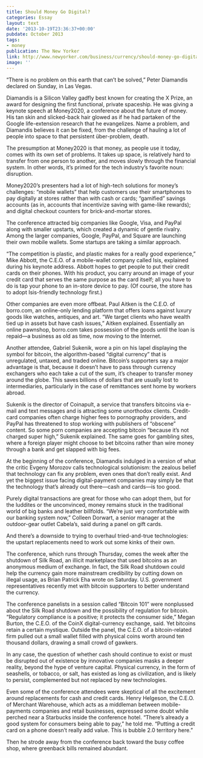 ```yaml
---
title: Should Money Go Digital?
categories: Essay
layout: text
date: '2013-10-19T23:36:37+00:00'
pubdate: October 2013
tags:
- money
publication: The New Yorker
link: http://www.newyorker.com/business/currency/should-money-go-digital
image: ''
---
```



“There is no problem on this earth that can’t be solved,” Peter Diamandis declared on Sunday, in Las Vegas.

Diamandis is a Silicon Valley gadfly best known for creating the X Prize, an award for designing the first functional, private spaceship. He was giving a keynote speech at Money2020, a conference about the future of money. His tan skin and slicked-back hair glowed as if he had partaken of the Google life-extension research that he evangelizes. Name a problem, and Diamandis believes it can be fixed, from the challenge of hauling a lot of people into space to that persistent über-problem, death.

The presumption at Money2020 is that money, as people use it today, comes with its own set of problems. It takes up space, is relatively hard to transfer from one person to another, and moves slowly through the financial system. In other words, it’s primed for the tech industry’s favorite noun: disruption.

Money2020’s presenters had a lot of high-tech solutions for money’s challenges: “mobile wallets” that help customers use their smartphones to pay digitally at stores rather than with cash or cards; “gamified” savings accounts (as in, accounts that incentivize saving with game-like rewards); and digital checkout counters for brick-and-mortar stores.

The conference attracted big companies like Google, Visa, and PayPal along with smaller upstarts, which created a dynamic of gentle rivalry. Among the larger companies, Google, PayPal, and Square are launching their own mobile wallets. Some startups are taking a similar approach.

“The competition is plastic, and plastic makes for a really good experience,” Mike Abbott, the C.E.O. of a mobile-wallet company called Isis, explained during his keynote address. Abbott hopes to get people to put their credit cards on their phones. With his product, you carry around an image of your credit card that serves the same purpose as the card itself; all you have to do is tap your phone to an in-store device to pay. (Of course, the store has to adopt Isis-friendly technology first.)

Other companies are even more offbeat. Paul Aitken is the C.E.O. of borro.com, an online-only lending platform that offers loans against luxury goods like watches, antiques, and art. “We target clients who have wealth tied up in assets but have cash issues,” Aitken explained. Essentially an online pawnshop, borro.com takes possession of the goods until the loan is repaid—a business as old as time, now moving to the Internet.

Another attendee, Gabriel Sukenik, wore a pin on his lapel displaying the symbol for bitcoin, the algorithm-based “digital currency” that is unregulated, untaxed, and traded online. Bitcoin’s supporters say a major advantage is that, because it doesn’t have to pass through currency exchangers who each take a cut of the sum, it’s cheaper to transfer money around the globe. This saves billions of dollars that are usually lost to intermediaries, particularly in the case of remittances sent home by workers abroad.

Sukenik is the director of Coinapult, a service that transfers bitcoins via e-mail and text messages and is attracting some unorthodox clients. Credit-card companies often charge higher fees to pornography providers, and PayPal has threatened to stop working with publishers of “obscene” content. So some porn companies are accepting bitcoin “because it’s not charged super high,” Sukenik explained. The same goes for gambling sites, where a foreign player might choose to bet bitcoins rather than wire money through a bank and get slapped with big fees.

At the beginning of the conference, Diamandis indulged in a version of what the critic Evgeny Morozov calls technological solutionism: the zealous belief that technology can fix any problem, even ones that don’t really exist. And yet the biggest issue facing digital-payment companies may simply be that the technology that’s already out there—cash and cards—is too good.

Purely digital transactions are great for those who can adopt them, but for the luddites or the unconvinced, money remains stuck in the traditional world of big banks and leather billfolds. “We’re just very comfortable with our banking system now,” Colleen Dorwart, a senior manager at the outdoor-gear outlet Cabela’s, said during a panel on gift cards.

And there’s a downside to trying to overhaul tried-and-true technologies: the upstart replacements need to work out some kinks of their own.

The conference, which runs through Thursday, comes the week after the shutdown of Silk Road, an illicit marketplace that used bitcoins as an anonymous medium of exchange. In fact, the Silk Road shutdown could help the currency gain more mainstream credibility by cutting down on illegal usage, as Brian Patrick Eha wrote on Saturday. U.S. government representatives recently met with bitcoin supporters to better understand the currency.

The conference panelists in a session called “Bitcoin 101” were nonplussed about the Silk Road shutdown and the possibility of regulation for bitcoin. “Regulatory compliance is a positive; it protects the consumer side,” Megan Burton, the C.E.O. of the CoinX digital-currency exchange, said. Yet bitcoins retain a certain mystique. Outside the panel, the C.E.O. of a bitcoin-related firm pulled out a small wallet filled with physical coins worth around ten thousand dollars, drawing a small crowd of gawkers.

In any case, the question of whether cash should continue to exist or must be disrupted out of existence by innovative companies masks a deeper reality, beyond the hype of venture capital. Physical currency, in the form of seashells, or tobacco, or salt, has existed as long as civilization, and is likely to persist, complemented but not replaced by new technologies.

Even some of the conference attendees were skeptical of all the excitement around replacements for cash and credit cards. Henry Helgeson, the C.E.O. of Merchant Warehouse, which acts as a middleman between mobile-payments companies and retail businesses, expressed some doubt while perched near a Starbucks inside the conference hotel. “There’s already a good system for consumers being able to pay,” he told me. “Putting a credit card on a phone doesn’t really add value. This is bubble 2.0 territory here.”

Then he strode away from the conference back toward the busy coffee shop, where greenback bills remained abundant.

